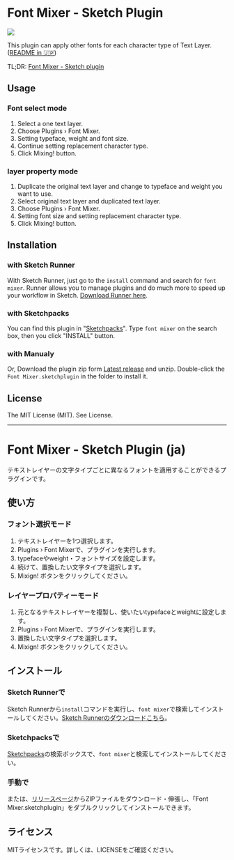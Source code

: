 # Font Mixer - Sketch Plugin

![](https://user-images.githubusercontent.com/1303440/41186655-22416cb4-6bd5-11e8-8fd7-d0aa087e1bce.png)

This plugin can apply other fonts for each character type of Text Layer. ([README in :jp:](#font-mixer---sketch-plugin-ja))

TL;DR: [Font Mixer - Sketch plugin](https://v.usetapes.com/WLvTIsA5Pl)

## Usage

### Font select mode

1. Select a one text layer.
1. Choose Plugins › Font Mixer.
1. Setting typeface, weight and font size.
1. Continue setting replacement character type.
1. Click Mixing! button.

### layer property mode

1. Duplicate the original text layer and change to typeface and weight you want to use.
1. Select original text layer and duplicated text layer.
1. Choose Plugins › Font Mixer.
1. Setting font size and setting replacement character type.
1. Click Mixing! button.

## Installation

### with Sketch Runner

With Sketch Runner, just go to the `install` command and search for `font mixer`. Runner allows you to manage plugins and do much more to speed up your workflow in Sketch. [Download Runner here](http://www.sketchrunner.com).

### with Sketchpacks

You can find this plugin in "[Sketchpacks](https://sketchpacks.com/)". Type `font mixer` on the search box, then you click "INSTALL" button.

### with Manualy

Or, Download the plugin zip form [Latest release](https://github.com/littlebusters/Sketch-Font-Mixer/releases/latest) and unzip. Double-click the `Font Mixer.sketchplugin` in the folder to install it.

## License

The MIT License (MIT). See License.

-----

# Font Mixer - Sketch Plugin (ja)

テキストレイヤーの文字タイプごとに異なるフォントを適用することができるプラグインです。

## 使い方

### フォント選択モード

1. テキストレイヤーを1つ選択します。
1. Plugins › Font Mixerで、プラグインを実行します。
1. typefaceやweight・フォントサイズを設定します。
1. 続けて、置換したい文字タイプを選択します。
1. Mixign! ボタンをクリックしてください。

### レイヤープロパティーモード

1. 元となるテキストレイヤーを複製し、使いたいtypefaceとweightに設定します。
1. Plugins › Font Mixerで、プラグインを実行します。
1. 置換したい文字タイプを選択します。
1. Mixign! ボタンをクリックしてください。

## インストール

### Sketch Runnerで

Sketch Runnerから`install`コマンドを実行し、`font mixer`で検索してインストールしてください。[Sketch Runnerのダウンロードこちら](http://www.sketchrunner.com)。

### Sketchpacksで

[Sketchpacks](https://sketchpacks.com/)の検索ボックスで、`font mixer`と検索してインストールしてください。

### 手動で

または、[リリースページ](https://github.com/littlebusters/Sketch-Font-Mixer/releases/latest)からZIPファイルをダウンロード・伸張し、「Font Mixer.sketchplugin」をダブルクリックしてインストールできます。

## ライセンス

MITライセンスです。詳しくは、LICENSEをご確認ください。
